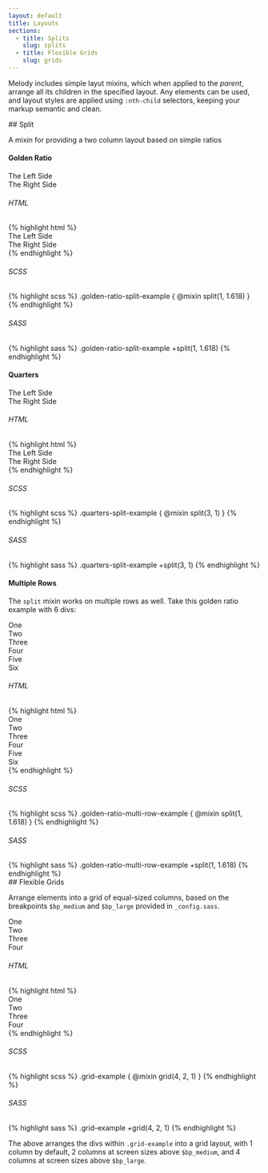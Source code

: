 ```yaml
---
layout: default
title: Layouts
sections:
  - title: Splits
    slug: splits
  - title: Flexible Grids
    slug: grids
---
```


Melody includes simple layut mixins, which when applied to the *parent*, arrange all its children in the specified layout. Any elements can be used, and layout styles are applied using `:nth-child` selectors, keeping your markup semantic and clean.

<section class="doc-section splits" id="splits">
## Split

A mixin for providing a two column layout based on simple ratios

#### Golden Ratio

<section class="golden-ratio-split-example">
  <aside>The Left Side</aside>
  <article>The Right Side</article>
</section>

<div class="split-code">

  <h6>HTML</h6>
{% highlight html %}
<section class="golden-ratio-split-example">
  <aside>The Left Side</aside>
  <article>The Right Side</article>
</section>
{% endhighlight %}

</div>

<div class="split-code">

  <h6>SCSS</h6>
{% highlight scss %}
.golden-ratio-split-example {
  @mixin split(1, 1.618)
}
{% endhighlight %}

</div>

<div class="split-code">

  <h6>SASS</h6>
{% highlight sass %}
.golden-ratio-split-example
  +split(1, 1.618)
{% endhighlight %}

</div>

#### Quarters

<section class="quarters-split-example">
  <article>The Left Side</article>
  <aside>The Right Side</aside>
</section>

<div class="split-code">

  <h6>HTML</h6>
{% highlight html %}
<section class="quarters-split-example">
  <article>The Left Side</article>
  <aside>The Right Side</aside>
</section>
{% endhighlight %}

</div>

<div class="split-code">

  <h6>SCSS</h6>
{% highlight scss %}
.quarters-split-example {
  @mixin split(3, 1)
}
{% endhighlight %}

</div>

<div class="split-code">

  <h6>SASS</h6>
{% highlight sass %}
.quarters-split-example
  +split(3, 1)
{% endhighlight %}

</div>

#### Multiple Rows

The `split` mixin works on multiple rows as well. Take this golden ratio example with 6 divs:

<section class="golden-ratio-multi-row-example">
  <div>One</div>
  <div>Two</div>
  <div>Three</div>
  <div>Four</div>
  <div>Five</div>
  <div>Six</div>
</section>

<div class="split-code">

  <h6>HTML</h6>
{% highlight html %}
<section class="golden-ratio-multi-row-example">
  <div>One</div>
  <div>Two</div>
  <div>Three</div>
  <div>Four</div>
  <div>Five</div>
  <div>Six</div>
</section>
{% endhighlight %}
</div>

<div class="split-code">

  <h6>SCSS</h6>
{% highlight scss %}
.golden-ratio-multi-row-example {
  @mixin split(1, 1.618)
}
{% endhighlight %}

</div>

<div class="split-code">

  <h6>SASS</h6>
{% highlight sass %}
.golden-ratio-multi-row-example
  +split(1, 1.618)
{% endhighlight %}

</div>
</section>

<section class="doc-section grids" id="grids">
## Flexible Grids

Arrange elements into a grid of equal-sized columns, based on the breakpoints `$bp_medium` and `$bp_large` provided in `_config.sass`.

<div class="grid-example">
  <div>One</div>
  <div>Two</div>
  <div>Three</div>
  <div>Four</div>
</div>

<div class="split-code">

  <h6>HTML</h6>
{% highlight html %}
<div class="grid-example">
  <div>One</div>
  <div>Two</div>
  <div>Three</div>
  <div>Four</div>
</div>
{% endhighlight %}

</div>

<div class="split-code">

  <h6>SCSS</h6>
{% highlight scss %}
.grid-example {
  @mixin grid(4, 2, 1)
}
{% endhighlight %}

</div>

<div class="split-code">

  <h6>SASS</h6>
{% highlight sass %}
.grid-example
  +grid(4, 2, 1)
{% endhighlight %}

</div>


The above arranges the divs within `.grid-example` into a grid layout, with 1 column by default, 2 columns at screen sizes above `$bp_medium`, and 4 columns at screen sizes above `$bp_large`.
</section>